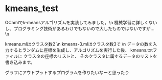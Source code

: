 # kmeans_test

OCamlでk-meansアルゴリズムを実装してみました。\n
機械学習に詳しくないし、プログラミング技術があるわけでもないので大したものではないですが… \n

kmeans.mlはクラスタ数2 \n
kmeans-3.mlはクラスタ数3で \n
データの数を入力するとランダムに座標を生成し、アルゴリズムを実行した後、
kmeans.txtファイルに
クラスタの座標のリストと、
そのクラスタに属するデータのリストを書き込みます。

グラフにアウトプットするプログラムを作りたいなーと思ったり

